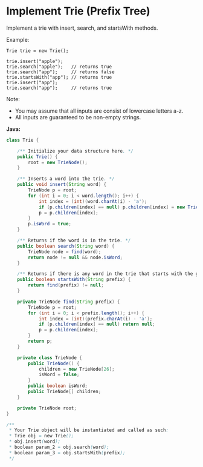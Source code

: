 # Implement Trie (Prefix Tree)

Implement a trie with insert, search, and startsWith methods.

Example:

    Trie trie = new Trie();

    trie.insert("apple");
    trie.search("apple");   // returns true
    trie.search("app");     // returns false
    trie.startsWith("app"); // returns true
    trie.insert("app");   
    trie.search("app");     // returns true

Note:

- You may assume that all inputs are consist of lowercase letters a-z.
- All inputs are guaranteed to be non-empty strings.

**Java:**
```java
class Trie {

    /** Initialize your data structure here. */
    public Trie() {
        root = new TrieNode();
    }

    /** Inserts a word into the trie. */
    public void insert(String word) {
        TrieNode p = root;
        for (int i = 0; i < word.length(); i++) {
            int index = (int)(word.charAt(i) - 'a');
            if (p.children[index] == null) p.children[index] = new TrieNode();
            p = p.children[index];
        }
        p.isWord = true;
    }

    /** Returns if the word is in the trie. */
    public boolean search(String word) {
        TrieNode node = find(word);
        return node != null && node.isWord;
    }

    /** Returns if there is any word in the trie that starts with the given prefix. */
    public boolean startsWith(String prefix) {
        return find(prefix) != null;
    }

    private TrieNode find(String prefix) {
        TrieNode p = root;
        for (int i = 0; i < prefix.length(); i++) {
            int index = (int)(prefix.charAt(i) - 'a');
            if (p.children[index] == null) return null;
            p = p.children[index];
        }
        return p;
    }

    private class TrieNode {
        public TrieNode() {
            children = new TrieNode[26];
            isWord = false;
        }
        public boolean isWord;
        public TrieNode[] children;
    }

    private TrieNode root;
}

/**
 * Your Trie object will be instantiated and called as such:
 * Trie obj = new Trie();
 * obj.insert(word);
 * boolean param_2 = obj.search(word);
 * boolean param_3 = obj.startsWith(prefix);
 */
```
